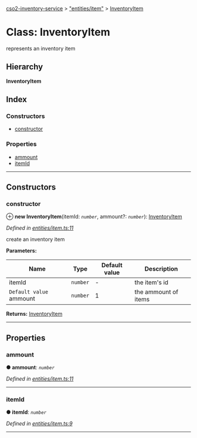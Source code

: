 [cso2-inventory-service](../README.md) > ["entities/item"](../modules/_entities_item_.md) > [InventoryItem](../classes/_entities_item_.inventoryitem.md)

# Class: InventoryItem

represents an inventory item

## Hierarchy

**InventoryItem**

## Index

### Constructors

* [constructor](_entities_item_.inventoryitem.md#constructor)

### Properties

* [ammount](_entities_item_.inventoryitem.md#ammount)
* [itemId](_entities_item_.inventoryitem.md#itemid)

---

## Constructors

<a id="constructor"></a>

###  constructor

⊕ **new InventoryItem**(itemId: *`number`*, ammount?: *`number`*): [InventoryItem](_entities_item_.inventoryitem.md)

*Defined in [entities/item.ts:11](https://github.com/Ochii/cso2-inventory-service/blob/a4be48c/src/entities/item.ts#L11)*

create an inventory item

**Parameters:**

| Name | Type | Default value | Description |
| ------ | ------ | ------ | ------ |
| itemId | `number` | - |  the item's id |
| `Default value` ammount | `number` | 1 |  the ammount of items |

**Returns:** [InventoryItem](_entities_item_.inventoryitem.md)

___

## Properties

<a id="ammount"></a>

###  ammount

**● ammount**: *`number`*

*Defined in [entities/item.ts:11](https://github.com/Ochii/cso2-inventory-service/blob/a4be48c/src/entities/item.ts#L11)*

___
<a id="itemid"></a>

###  itemId

**● itemId**: *`number`*

*Defined in [entities/item.ts:9](https://github.com/Ochii/cso2-inventory-service/blob/a4be48c/src/entities/item.ts#L9)*

___

